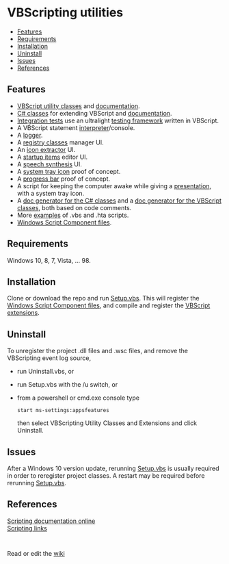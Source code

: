 # VBScripting utilities

- [Features](#features)  
- [Requirements](#requirements)  
- [Installation](#installation)  
- [Uninstall](#uninstall)  
- [Issues](#issues)  
- [References](#references)  

## Features

- [VBScript utility classes] and [documentation](docs/VBScriptClasses.md).  
- [C# classes] for extending VBScript and [documentation](docs/CSharpClasses.md).  
- [Integration tests](spec) use an ultralight [testing framework] written in VBScript.
- A VBScript statement [interpreter]/console.  
- A [logger].  
- A [registry classes] manager UI.  
- An [icon extractor] UI.  
- A [startup items] editor UI.  
- A [speech synthesis] UI.  
- A [system tray icon] proof of concept.
- A [progress bar] proof of concept.
- A script for keeping the computer awake while
  giving a [presentation], with a system tray icon.  
- A [doc generator for the C# classes] and a [doc generator for the VBScript classes], both based on code comments.  
- More [examples] of .vbs and .hta scripts.
- [Windows Script Component files].

## Requirements

Windows 10, 8, 7, Vista, ... 98.

## Installation

Clone or download the repo and run [Setup.vbs].
This will register the [Windows Script Component files], and compile and register the [VBScript extensions].

## Uninstall

To unregister the project .dll files and .wsc files, and remove the VBScripting event log source,

- run Uninstall.vbs, or
- run Setup.vbs with the /u switch, or
- from a powershell or cmd.exe console type

    ``` cmd.exe
    start ms-settings:appsfeatures
    ```

    then select VBScripting Utility Classes and Extensions and click Uninstall.

## Issues

After a Windows 10 version update, rerunning [Setup.vbs] is usually required in order to reregister project classes. A restart may be required before rerunning [Setup.vbs].  

## References  

[Scripting documentation online]  
[Scripting links]

`` ``

Read or edit the [wiki](../../wiki)

[VBScript utility classes]: class
[C# classes]: .NET
[doc generator for the C# classes]: examples/Generate-the-CSharp-docs.vbs
[doc generator for the VBScript classes]: examples/Generate-the-VBScript-docs.vbs
[testing framework]: class/TestingFramework.vbs
[logger]: class/VBSLogger.vbs
[examples]: examples
[Setup.vbs]: Setup.vbs
[Windows Script Component files]: class/wsc
[VBScript extensions]: .NET
[registry classes]: examples/RegistryClasses.hta
[icon extractor]: examples/icon-extractor.hta
[startup items]: examples/StartItems.hta
[speech synthesis]: examples/SpeechSynthesis.hta
[speech synthesis]: examples/SpeechSynthesis.hta
[presentation]: examples/Presentation.vbs
[interpreter]: examples/VBSInterpreter.hta
[system tray icon]: .Net/test/NotifyIcon-test.vbs
[progress bar]: .Net/test/ProgressBar-test.vbs
[Scripting documentation online]: https://docs.microsoft.com/en-us/previous-versions/windows/internet-explorer/ie-developer/scripting-articles/d1et7k7c(v%3dvs.84) "docs.microsoft.com"
[Scripting links]: https://technet.microsoft.com/en-us/library/cc498722.aspx "technet.microsoft.com"
